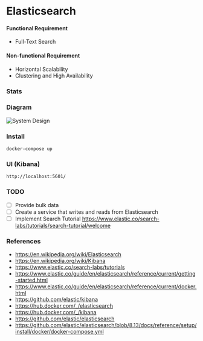 # Elasticsearch

#### Functional Requirement

- Full-Text Search

#### Non-functional Requirement

- Horizontal Scalability
- Clustering and High Availability

### Stats

### Diagram

![System Design](system-design.svg)

### Install

```
docker-compose up
```

### UI (Kibana)

```
http://localhost:5601/
```

### TODO

- [ ] Provide bulk data
- [ ] Create a service that writes and reads from Elasticsearch
- [ ] Implement Search Tutorial https://www.elastic.co/search-labs/tutorials/search-tutorial/welcome

### References

- https://en.wikipedia.org/wiki/Elasticsearch
- https://en.wikipedia.org/wiki/Kibana
- https://www.elastic.co/search-labs/tutorials
- https://www.elastic.co/guide/en/elasticsearch/reference/current/getting-started.html
- https://www.elastic.co/guide/en/elasticsearch/reference/current/docker.html
- https://github.com/elastic/kibana
- https://hub.docker.com/_/elasticsearch
- https://hub.docker.com/_/kibana
- https://github.com/elastic/elasticsearch
- https://github.com/elastic/elasticsearch/blob/8.13/docs/reference/setup/install/docker/docker-compose.yml